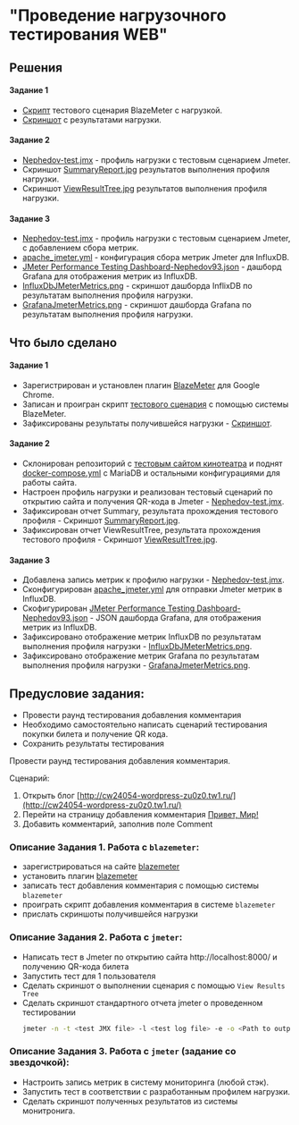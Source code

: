 # "Проведение нагрузочного тестирования WEB"

## Решения
#### Задание 1
* <a href="https://github.com/Nephedov/Performance-test_Load-web/blob/main/Blazemeter/RECORD-08-16-23-8-41-25-PM.jmx">Скрипт</a> тестового сценария BlazeMeter с нагрузкой.
* <a href="https://github.com/Nephedov/Performance-test_Load-web/blob/main/Blazemeter/RECORD-08-16-23-8-41-25-PM.png">Скриншот</a> с результатами нагрузки.

  
#### Задание 2
* <a href="https://github.com/Nephedov/Performance-test_Load-web/blob/main/Jmeter/Nephedov-test.jmx">Nephedov-test.jmx</a> - профиль нагрузки с тестовым сценарием Jmeter.
* Скриншот <a href="https://github.com/Nephedov/Performance-test_Load-web/blob/main/Jmeter/SummaryReport.jpg">SummaryReport.jpg</a> результатов выполнения профиля нагрузки.
* Скриншот <a href="https://github.com/Nephedov/Performance-test_Load-web/blob/main/Jmeter/ViewResultTree.jpg">ViewResultTree.jpg</a> результатов выполнения профиля нагрузки.

#### Задание 3
* <a href="https://github.com/Nephedov/Performance-test_Load-web/blob/main/Additional%20task/JMeter/Nephedov-test.jmx">Nephedov-test.jmx</a> - профиль нагрузки с тестовым сценарием Jmeter, с добавлением сбора
  метрик.
* <a href="https://github.com/Nephedov/Performance-test_Load-web/blob/main/Additional%20task/InfluxDB/Dashboards/apache_jmeter.yml">apache_jmeter.yml</a> - конфигурация сбора метрик Jmeter для InfluxDB.
* <a href="https://github.com/Nephedov/Performance-test_Load-web/blob/main/Additional%20task/Grafana/Dashboards/JMeter%20Performance%20Testing%20Dashboard-Nephedov93.json">JMeter Performance Testing Dashboard-Nephedov93.json</a> - дашборд
  Grafana для отображения метрик из InfluxDB.
* <a href="https://github.com/Nephedov/Performance-test_Load-web/blob/main/Additional%20task/Screenshots/InfluxDbJMeterMetrics.png">InfluxDbJMeterMetrics.png</a> - скриншот дашборда InflixDB по результатам выполнения
  профиля нагрузки.
* <a href="https://github.com/Nephedov/Performance-test_Load-web/blob/main/Additional%20task/Screenshots/GrafanaJmeterMetrics.png">GrafanaJmeterMetrics.png</a> - скриншот дашборда Grafana по результатам выполнения
  профиля нагрузки.
  
## Что было сделано
#### Задание 1
* Зарегистрирован и установлен плагин [BlazeMeter](https://chromewebstore.google.com/detail/mbopgmdnpcbohhpnfglgohlbhfongabi?hl=ru&utm_source=ext_sidebar) для Google Chrome.
* Записан и проигран скрипт <a href="https://github.com/Nephedov/Performance-test_Load-web/blob/main/Blazemeter/RECORD-08-16-23-8-41-25-PM.jmx">тестового сценария</a> с помощью системы BlazeMeter.
* Зафиксированы результаты получившейся нагрузки - <a href="https://github.com/Nephedov/Performance-test_Load-web/blob/main/Blazemeter/RECORD-08-16-23-8-41-25-PM.png">Скриншот</a>.


#### Задание 2
* Склонирован репозиторий с [тестовым сайтом кинотеатра](https://github.com/mshegolev/congenial-potato/) и поднят
  <a href="https://github.com/mshegolev/congenial-potato/blob/main/cinema/docker-compose.yml">docker-compose.yml</a> с MariaDB и остальными конфигурациями для работы сайта.
* Настроен профиль нагрузки и реализован тестовый сценарий по открытию сайта и получения QR-кода в Jmeter -
  <a href="https://github.com/Nephedov/Performance-test_Load-web/blob/main/Jmeter/Nephedov-test.jmx">Nephedov-test.jmx</a>.
* Зафиксирован отчет Summary, результата прохождения тестового профиля - Скриншот
  <a href="https://github.com/Nephedov/Performance-test_Load-web/blob/main/Jmeter/SummaryReport.jpg">SummaryReport.jpg</a>.
* Зафиксирован отчет ViewResultTree, результата прохождения тестового профиля - Скриншот
  <a href="https://github.com/Nephedov/Performance-test_Load-web/blob/main/Jmeter/ViewResultTree.jpg">ViewResultTree.jpg</a>.

 #### Задание 3
* Добавлена запись метрик к профилю нагрузки - <a href="https://github.com/Nephedov/Performance-test_Load-web/blob/main/Additional%20task/JMeter/Nephedov-test.jmx">Nephedov-test.jmx</a>.
* Сконфигурирован <a href="https://github.com/Nephedov/Performance-test_Load-web/blob/main/Additional%20task/InfluxDB/Dashboards/apache_jmeter.yml">apache_jmeter.yml</a> для отправки Jmeter метрик в InfluxDB.
* Скофигурирован
 <a href="https://github.com/Nephedov/Performance-test_Load-web/blob/main/Additional%20task/Grafana/Dashboards/JMeter%20Performance%20Testing%20Dashboard-Nephedov93.json">JMeter Performance Testing Dashboard-Nephedov93.json</a> - JSON
дашборда Grafana, для отображения метрик из InfluxDB.
* Зафиксировано отображение метрик InfluxDB по результатам выполнения профиля нагрузки -
  <a href="https://github.com/Nephedov/Performance-test_Load-web/blob/main/Additional%20task/Screenshots/InfluxDbJMeterMetrics.png">InfluxDbJMeterMetrics.png</a>.
* Зафиксировано отображение метрик Grafana по результатам выполнения профиля нагрузки -
  <a href="https://github.com/Nephedov/Performance-test_Load-web/blob/main/Additional%20task/Screenshots/GrafanaJmeterMetrics.png">GrafanaJmeterMetrics.png</a>.

  

## Предусловие задания:
* Провести раунд тестирования добавления комментария
* Необходимо самостоятельно написать сценарий тестирования покупки билета и получение QR кода.
* Сохранить результаты тестирования

Провести раунд тестирования добавления комментария.

Сценарий:
1. Открыть блог [http://cw24054-wordpress-zu0z0.tw1.ru/](http://cw24054-wordpress-zu0z0.tw1.ru/)
2. Перейти на страницу добавления комментария [Привет, Мир!](https://cw24054-wordpress-zu0z0.tw1.ru/2022/12/11/привет-мир/)
2. Добавить комментарий, заполнив поле Comment

### Описание Задания 1. Работа с `blazemeter`:
- зарегистрироваться на сайте [blazemeter](https://www.blazemeter.com/)
- установить плагин [blazemeter](https://chromewebstore.google.com/detail/mbopgmdnpcbohhpnfglgohlbhfongabi?hl=ru&utm_source=ext_sidebar)
- записать тест добавления комментария с помощью системы `blazemeter`
- проиграть скрипт добавления комментария в системе `blazemeter`
- прислать скриншоты получившейся нагрузки

### Описание Задания 2.  Работа с `jmeter`:
- Написать тест в Jmeter по открытию сайта http://localhost:8000/ и получению QR-кода билета
- Запустить тест для 1 пользователя
- Сделать скриншот о выполнении сценария с помощью `View Results Tree`
- Сделать скриншот стандартного отчета jmeter о проведенном тестировании
    ```bash
    jmeter -n -t <test JMX file> -l <test log file> -e -o <Path to output folder>

### Описание Задания 3.  Работа с `jmeter` (задание со звездочкой):   
- Настроить запись метрик в систему мониторинга (любой стэк).
- Запустить тест в соответствии с разработанным профилем нагрузки.
- Сделать скриншот полученных результатов из системы монитронига.
